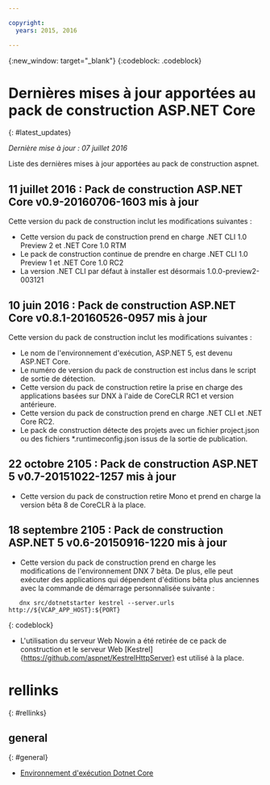 ```yaml
---

copyright:
  years: 2015, 2016

---
```


{:new_window: target="_blank"}
{:codeblock: .codeblock}

# Dernières mises à jour apportées au pack de construction ASP.NET Core
{: #latest_updates}

*Dernière mise à jour : 07 juillet 2016*

Liste des dernières mises à jour apportées au pack de construction aspnet.

## 11 juillet 2016 : Pack de construction ASP.NET Core v0.9-20160706-1603 mis à jour

Cette version du pack de construction inclut les modifications suivantes :

* Cette version du pack de construction prend en charge .NET CLI 1.0 Preview 2 et .NET Core 1.0 RTM
* Le pack de construction continue de prendre en charge .NET CLI 1.0 Preview 1 et .NET Core 1.0 RC2
* La version .NET CLI par défaut à installer est désormais 1.0.0-preview2-003121

## 10 juin 2016 : Pack de construction ASP.NET Core v0.8.1-20160526-0957 mis à jour

Cette version du pack de construction inclut les modifications suivantes :

* Le nom de l'environnement d'exécution, ASP.NET 5, est devenu ASP.NET Core.
* Le numéro de version du pack de construction est inclus dans le script de sortie de détection.
* Cette version du pack de construction retire la prise en charge des applications basées sur DNX à l'aide de CoreCLR RC1 et version antérieure.
* Cette version du pack de construction prend en charge .NET CLI et .NET Core RC2.
* Le pack de construction détecte des projets avec un fichier project.json ou des fichiers *.runtimeconfig.json issus de la sortie de publication.

## 22 octobre 2105 : Pack de construction ASP.NET 5 v0.7-20151022-1257 mis à jour

* Cette version du pack de construction retire Mono et prend en charge la version bêta 8 de CoreCLR à la place.

## 18 septembre 2105 : Pack de construction ASP.NET 5 v0.6-20150916-1220 mis à jour

* Cette version du pack de construction prend en charge les modifications de l'environnement DNX 7 bêta. De plus, elle peut exécuter des applications
qui dépendent d'éditions bêta plus anciennes avec la commande de démarrage personnalisée suivante :

```
   dnx src/dotnetstarter kestrel --server.urls http://${VCAP_APP_HOST}:${PORT}
```
{: codeblock}

* L'utilisation du serveur Web Nowin a été retirée de ce pack de construction et le serveur Web [Kestrel]{https://github.com/aspnet/KestrelHttpServer} est utilisé à la place.

# rellinks
{: #rellinks}
## general
{: #general}
* [Environnement d'exécution Dotnet Core](index.html)
